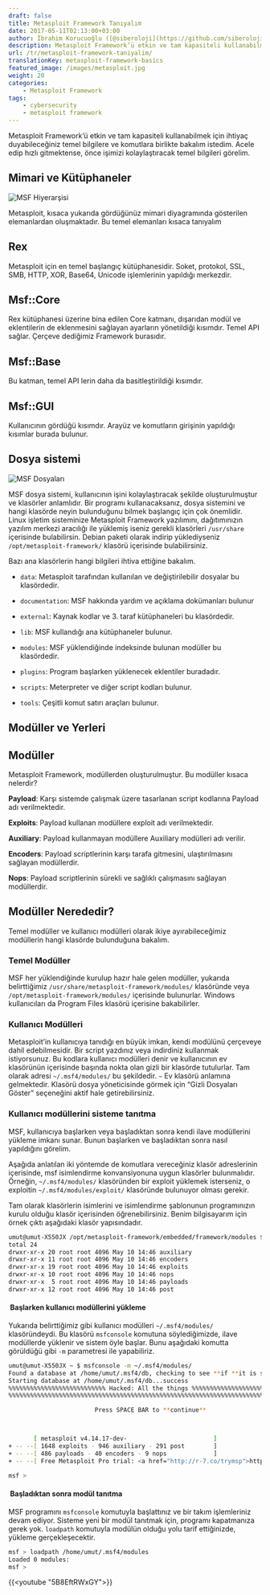```yaml
---
draft: false
title: Metasploit Framework Tanıyalım
date: 2017-05-11T02:13:00+03:00
author: İbrahim Korucuoğlu ([@siberoloji](https://github.com/siberoloji))
description: Metasploit Framework’ü etkin ve tam kapasiteli kullanabilmek için ihtiyaç duyabileceğiniz temel bilgilere ve komutlara birlikte bakalım.
url: /tr/metasploit-framework-taniyalim/
translationKey: metasploit-framework-basics
featured_image: /images/metasploit.jpg
weight: 20
categories:
    - Metasploit Framework
tags:
    - cybersecurity
    - metasploit framework
---
```



Metasploit Framework’ü etkin ve tam kapasiteli kullanabilmek için ihtiyaç duyabileceğiniz temel bilgilere ve komutlara birlikte bakalım istedim. Acele edip hızlı gitmektense, önce işimizi kolaylaştıracak temel bilgileri görelim.

## Mimari ve Kütüphaneler

![MSF Hiyerarşisi](/images/msfarch.png)

Metasploit, kısaca yukarıda gördüğünüz mimari diyagramında gösterilen elemanlardan oluşmaktadır. Bu temel elemanları kısaca tanıyalım

## Rex

Metasploit için en temel başlangıç kütüphanesidir. Soket, protokol, SSL, SMB, HTTP, XOR, Base64, Unicode işlemlerinin yapıldığı merkezdir.

## Msf::Core

Rex kütüphanesi üzerine bina edilen Core katmanı, dışarıdan modül ve eklentilerin de eklenmesini sağlayan ayarların yönetildiği kısımdır. Temel API sağlar. Çerçeve dediğimiz Framework burasıdır.

## Msf::Base

Bu katman, temel API lerin daha da basitleştirildiği kısımdır.

## Msf::GUI

Kullanıcının gördüğü kısımdır. Arayüz ve komutların girişinin yapıldığı kısımlar burada bulunur.

## Dosya sistemi

![MSF Dosyaları](/images/msffile.png)

MSF dosya sistemi, kullanıcının işini kolaylaştıracak şekilde oluşturulmuştur ve klasörler anlamlıdır. Bir programı kullanacaksanız, dosya sistemini ve hangi klasörde neyin bulunduğunu bilmek başlangıç için çok önemlidir. Linux işletim sisteminize Metasploit Framework yazılımını, dağıtımınızın yazılım merkezi aracılığı ile yüklemiş iseniz gerekli klasörleri `/usr/share` içerisinde bulabilirsin. Debian paketi olarak indirip yüklediyseniz `/opt/metasploit-framework/` klasörü içerisinde bulabilirsiniz.

Bazı ana klasörlerin hangi bilgileri ihtiva ettiğine bakalım.

* `data`: Metasploit tarafından kullanılan ve değiştirilebilir dosyalar bu klasördedir.

* `documentation`: MSF hakkında yardım ve açıklama dokümanları bulunur

* `external`: Kaynak kodlar ve 3. taraf kütüphaneleri bu klasördedir.

* `lib`: MSF kullandığı ana kütüphaneler bulunur.

* `modules`: MSF yüklendiğinde indeksinde bulunan modüller bu klasördedir.

* `plugins`: Program başlarken yüklenecek eklentiler buradadır.

* `scripts`: Meterpreter ve diğer script kodları bulunur.

* `tools`: Çeşitli komut satırı araçları bulunur.

## Modüller ve Yerleri

## Modüller

Metasploit Framework, modüllerden oluşturulmuştur. Bu modüller kısaca nelerdir?

**Payload**: Karşı sistemde çalışmak üzere tasarlanan script kodlarına Payload adı verilmektedir.

**Exploits**: Payload kullanan modüllere exploit adı verilmektedir.

**Auxiliary**: Payload kullanmayan modüllere Auxiliary modülleri adı verilir.

**Encoders**: Payload scriptlerinin karşı tarafa gitmesini, ulaştırılmasını sağlayan modüllerdir.

**Nops**: Payload scriptlerinin sürekli ve sağlıklı çalışmasını sağlayan modüllerdir.

## Modüller Nerededir?

Temel modüller ve kullanıcı modülleri olarak ikiye ayırabileceğimiz modüllerin hangi klasörde bulunduğuna bakalım.

### Temel Modüller

MSF her yüklendiğinde kurulup hazır hale gelen modüller, yukarıda belirttiğimiz `/usr/share/metasploit-framework/modules/` klasöründe veya `/opt/metasploit-framework/modules/` içerisinde bulunurlar. Windows kullanıcıları da Program Files klasörü içerisine bakabilirler.

### Kullanıcı Modülleri

Metasploit’in kullanıcıya tanıdığı en büyük imkan, kendi modülünü çerçeveye dahil edebilmesidir. Bir script yazdınız veya indirdiniz kullanmak istiyorsunuz. Bu kodlara kullanıcı modülleri denir ve kullanıcının ev klasörünün içerisinde başında nokta olan gizli bir klasörde tutulurlar. Tam olarak adresi `~/.msf4/modules/` bu şekildedir. `~` Ev klasörü anlamına gelmektedir. Klasörü dosya yöneticisinde görmek için “Gizli Dosyaları Göster” seçeneğini aktif hale getirebilirsiniz.

### Kullanıcı modüllerini sisteme tanıtma

MSF, kullanıcıya başlarken veya başladıktan sonra kendi ilave modüllerini yükleme imkanı sunar. Bunun başlarken ve başladıktan sonra nasıl yapıldığını görelim.

Aşağıda anlatılan iki yöntemde de komutlara vereceğiniz klasör adreslerinin içerisinde, msf isimlendirme konvansiyonuna uygun klasörler bulunmalıdır. Örneğin, `~/.msf4/modules/` klasöründen bir exploit yüklemek isterseniz, o exploitin `~/.msf4/modules/exploit/` klasöründe bulunuyor olması gerekir.

Tam olarak klasörlerin isimlerini ve isimlendirme şablonunun programınızın kurulu olduğu klasör içerisinden öğrenebilirsiniz. Benim bilgisayarım için örnek çıktı aşağıdaki klasör yapısındadır.

```bash
umut@umut-X550JX /opt/metasploit-framework/embedded/framework/modules $ ls -l
total 24
drwxr-xr-x 20 root root 4096 May 10 14:46 auxiliary
drwxr-xr-x 11 root root 4096 May 10 14:46 encoders
drwxr-xr-x 19 root root 4096 May 10 14:46 exploits
drwxr-xr-x 10 root root 4096 May 10 14:46 nops
drwxr-xr-x  5 root root 4096 May 10 14:46 payloads
drwxr-xr-x 12 root root 4096 May 10 14:46 post
```

####  Başlarken kullanıcı modüllerini yükleme

Yukarıda belirttiğimiz gibi kullanıcı modülleri `~/.msf4/modules/` klasöründeydi. Bu klasörü `msfconsole` komutuna söylediğimizde, ilave modüllerde yüklenir ve sistem öyle başlar. Bunu aşağıdaki komutta görüldüğü gibi `-m` parametresi ile yapabiliriz.

```bash
umut@umut-X550JX ~ $ msfconsole -m ~/.msf4/modules/
Found a database at /home/umut/.msf4/db, checking to see **if **it is started
Starting database at /home/umut/.msf4/db...success
%%%%%%%%%%%%%%%%%%%%%%%%%%% Hacked: All the things %%%%%%%%%%%%%%%%%%%%%%%%%%%%%
%%%%%%%%%%%%%%%%%%%%%%%%%%%%%%%%%%%%%%%%%%%%%%%%%%%%%%%%%%%%%%%%%%%%%%%%%%%%%%%%

                        Press SPACE BAR to **continue**



       [ metasploit v4.14.17-dev-                        ]
+ -- --[ 1648 exploits - 946 auxiliary - 291 post        ]
+ -- --[ 486 payloads - 40 encoders - 9 nops             ]
+ -- --[ Free Metasploit Pro trial: <a href="http://r-7.co/trymsp">http://r-7.co/trymsp</a> ]

msf > 
```

####  Başladıktan sonra modül tanıtma

MSF programını `msfconsole` komutuyla başlattınız ve bir takım işlemleriniz devam ediyor. Sisteme yeni bir modül tanıtmak için, programı kapatmanıza gerek yok. `loadpath` komutuyla modülün olduğu yolu tarif ettiğinizde, yükleme gerçekleşecektir.

```bash
msf > loadpath /home/umut/.msf4/modules
Loaded 0 modules:
msf > 
```

{{<youtube "5B8EftRWxGY">}}
